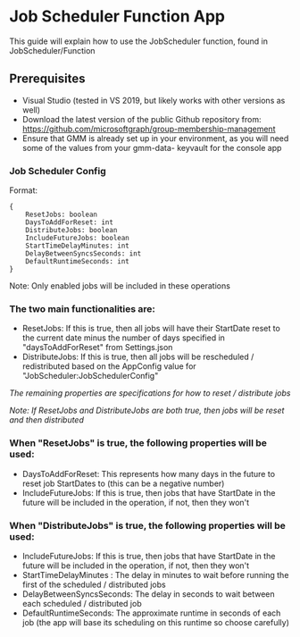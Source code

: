 # Job Scheduler Function App
This guide will explain how to use the JobScheduler function, found in JobScheduler/Function

## Prerequisites
* Visual Studio (tested in VS 2019, but likely works with other versions as well)
* Download the latest version of the public Github repository from: https://github.com/microsoftgraph/group-membership-management
* Ensure that GMM is already set up in your environment, as you will need some of the values from your gmm-data- keyvault for the console app

### Job Scheduler Config
Format:
```
{
    ResetJobs: boolean
    DaysToAddForReset: int
    DistributeJobs: boolean
    IncludeFutureJobs: boolean
    StartTimeDelayMinutes: int
    DelayBetweenSyncsSeconds: int
    DefaultRuntimeSeconds: int
}
```
Note: Only enabled jobs will be included in these operations

### The two main functionalities are:
* ResetJobs: If this is true, then all jobs will have their StartDate reset to the current date minus the number of days specified in "daysToAddForReset" from Settings.json
* DistributeJobs: If this is true, then all jobs will be rescheduled / redistributed based on the AppConfig value for "JobScheduler:JobSchedulerConfig"

<i>The remaining properties are specifications for how to reset / distribute jobs

Note: If ResetJobs and DistributeJobs are both true, then jobs will be reset and then distributed</i>

### When "ResetJobs" is true, the following properties will be used:
* DaysToAddForReset: This represents how many days in the future to reset job StartDates to (this can be a negative number)
* IncludeFutureJobs: If this is true, then jobs that have StartDate in the future will be included in the operation, if not, then they won't

### When "DistributeJobs" is true, the following properties will be used:
* IncludeFutureJobs: If this is true, then jobs that have StartDate in the future will be included in the operation, if not, then they won't
* StartTimeDelayMinutes : The delay in minutes to wait before running the first of the scheduled / distributed jobs
* DelayBetweenSyncsSeconds: The delay in seconds to wait between each scheduled / distributed job
* DefaultRuntimeSeconds: The approximate runtime in seconds of each job (the app will base its scheduling on this runtime so choose carefully)